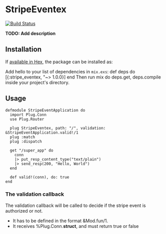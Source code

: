 # StripeEventex
[![Build Status](https://travis-ci.com/Birdly/birdly-api-2.svg?token=JhpP82VZrtp2xXfLPy5P&branch=master)](https://travis-ci.com/Birdly/birdly-api-2)


**TODO: Add description**

## Installation

If [available in Hex](https://hex.pm/docs/publish), the package can be installed as:

Add hello to your list of dependencies in `mix.exs`:
    def deps do
      [{:stripe_eventex, "~> 1.0.0}]
    end
Then run mix do deps.get, deps.compile inside your project's directory.

## Usage

    defmodule StripeEventApplication do
      import Plug.Conn
      use Plug.Router

      plug StripeEventex, path: "/", validation: &StripeEventApplication.valid!/1
      plug :match
      plug :dispatch

      get "/super_app" do
        conn
        |> put_resp_content_type("text/plain")
        |> send_resp(200, "Hello, World")
      end

      def valid!(conn), do: true
    end

### The validation callback

The validation callback will be called to decide if the stripe event is authorized or not.

- It has to be defined in the format &Mod.fun/1.
- It receives %Plug.Conn.__struct__, and must return true or false
